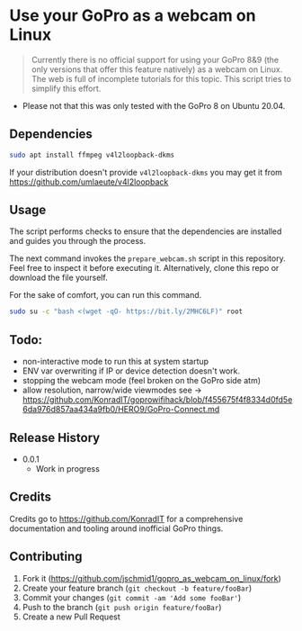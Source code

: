 # Use your GoPro as a webcam on Linux
> Currently there is no official support for using your GoPro 8&9 (the only versions that offer this feature natively) as a webcam on Linux. The web is full of incomplete tutorials for this topic. This script tries to simplify this effort.

* Please not that this was only tested with the GoPro 8 on Ubuntu 20.04. 

## Dependencies

```sh
sudo apt install ffmpeg v4l2loopback-dkms
```

If your distribution doesn't provide `v4l2loopback-dkms` you may get it from https://github.com/umlaeute/v4l2loopback

## Usage

The script performs checks to ensure that the dependencies are installed and guides you through the process.

The next command invokes the `prepare_webcam.sh` script in this repository. Feel free to inspect it before executing it. Alternatively, clone this repo or download the file yourself.

For the sake of comfort, you can run this command.

```sh
sudo su -c "bash <(wget -qO- https://bit.ly/2MHC6LF)" root
```

## Todo:

* non-interactive mode to run this at system startup
* ENV var overwriting if IP or device detection doesn't work.
* stopping the webcam mode (feel broken on the GoPro side atm)
* allow resolution, narrow/wide viewmodes see -> https://github.com/KonradIT/goprowifihack/blob/f455675f4f8334d0fd5e6da976d857aa434a9fb0/HERO9/GoPro-Connect.md

## Release History

* 0.0.1
    * Work in progress

## Credits

Credits go to https://github.com/KonradIT for a comprehensive documentation and tooling around inofficial GoPro things.

## Contributing

1. Fork it (<https://github.com/jschmid1/gopro_as_webcam_on_linux/fork>)
2. Create your feature branch (`git checkout -b feature/fooBar`)
3. Commit your changes (`git commit -am 'Add some fooBar'`)
4. Push to the branch (`git push origin feature/fooBar`)
5. Create a new Pull Request

